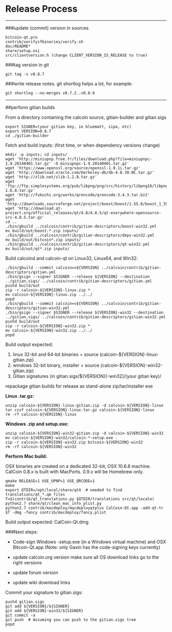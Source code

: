 Release Process
====================

* * *

###update (commit) version in sources


	bitcoin-qt.pro
	contrib/verifysfbinaries/verify.sh
	doc/README*
	share/setup.nsi
	src/clientversion.h (change CLIENT_VERSION_IS_RELEASE to true)

###tag version in git

	git tag -s v0.8.7

###write release notes. git shortlog helps a lot, for example:

	git shortlog --no-merges v0.7.2..v0.8.0

* * *

##perform gitian builds

 From a directory containing the calcoin source, gitian-builder and gitian.sigs
  
	export SIGNER=(your gitian key, ie bluematt, sipa, etc)
	export VERSION=0.8.7
	cd ./gitian-builder

 Fetch and build inputs: (first time, or when dependency versions change)

	mkdir -p inputs; cd inputs/
	wget 'http://miniupnp.free.fr/files/download.php?file=miniupnpc-1.9.20140401.tar.gz' -O miniupnpc-1.9.20140401.tar.gz'
	wget 'https://www.openssl.org/source/openssl-1.0.1i.tar.gz'
	wget 'http://download.oracle.com/berkeley-db/db-4.8.30.NC.tar.gz'
	wget 'http://zlib.net/zlib-1.2.8.tar.gz'
	wget 'ftp://ftp.simplesystems.org/pub/libpng/png/src/history/libpng16/libpng-1.6.8.tar.gz'
	wget 'http://fukuchi.org/works/qrencode/qrencode-3.4.3.tar.bz2'
	wget 'http://downloads.sourceforge.net/project/boost/boost/1.55.0/boost_1_55_0.tar.bz2'
	wget 'http://download.qt-project.org/official_releases/qt/4.8/4.8.5/qt-everywhere-opensource-src-4.8.5.tar.gz'
	cd ..
	./bin/gbuild ../calcoin/contrib/gitian-descriptors/boost-win32.yml
	mv build/out/boost-*.zip inputs/
	./bin/gbuild ../calcoin/contrib/gitian-descriptors/deps-win32.yml
	mv build/out/bitcoin*.zip inputs/
	./bin/gbuild ../calcoin/contrib/gitian-descriptors/qt-win32.yml
	mv build/out/qt*.zip inputs/

 Build calcoind and calcoin-qt on Linux32, Linux64, and Win32:
  
	./bin/gbuild --commit calcoin=v${VERSION} ../calcoin/contrib/gitian-descriptors/gitian.yml
	./bin/gsign --signer $SIGNER --release ${VERSION} --destination ../gitian.sigs/ ../calcoin/contrib/gitian-descriptors/gitian.yml
	pushd build/out
	zip -r calcoin-${VERSION}-linux.zip *
	mv calcoin-${VERSION}-linux.zip ../../
	popd
	./bin/gbuild --commit calcoin=v${VERSION} ../calcoin/contrib/gitian-descriptors/gitian-win32.yml
	./bin/gsign --signer $SIGNER --release ${VERSION}-win32 --destination ../gitian.sigs/ ../calcoin/contrib/gitian-descriptors/gitian-win32.yml
	pushd build/out
	zip -r calcoin-${VERSION}-win32.zip *
	mv calcoin-${VERSION}-win32.zip ../../
	popd

  Build output expected:

  1. linux 32-bit and 64-bit binaries + source (calcoin-${VERSION}-linux-gitian.zip)
  2. windows 32-bit binary, installer + source (calcoin-${VERSION}-win32-gitian.zip)
  3. Gitian signatures (in gitian.sigs/${VERSION}[-win32]/(your gitian key)/

repackage gitian builds for release as stand-alone zip/tar/installer exe

**Linux .tar.gz:**

	unzip calcoin-${VERSION}-linux-gitian.zip -d calcoin-${VERSION}-linux
	tar czvf calcoin-${VERSION}-linux.tar.gz calcoin-${VERSION}-linux
	rm -rf calcoin-${VERSION}-linux

**Windows .zip and setup.exe:**

	unzip calcoin-${VERSION}-win32-gitian.zip -d calcoin-${VERSION}-win32
	mv calcoin-${VERSION}-win32/calcoin-*-setup.exe .
	zip -r calcoin-${VERSION}-win32.zip bitcoin-${VERSION}-win32
	rm -rf calcoin-${VERSION}-win32

**Perform Mac build:**

  OSX binaries are created on a dedicated 32-bit, OSX 10.6.8 machine.
  CalCoin 0.8.x is built with MacPorts.  0.9.x will be Homebrew only.

	qmake RELEASE=1 USE_UPNP=1 USE_QRCODE=1
	make
	export QTDIR=/opt/local/share/qt4  # needed to find translations/qt_*.qm files
	T=$(contrib/qt_translations.py $QTDIR/translations src/qt/locale)
	python2.7 share/qt/clean_mac_info_plist.py
	python2.7 contrib/macdeploy/macdeployqtplus CalCoin-Qt.app -add-qt-tr $T -dmg -fancy contrib/macdeploy/fancy.plist

 Build output expected: CalCoin-Qt.dmg

###Next steps:

* Code-sign Windows -setup.exe (in a Windows virtual machine) and
  OSX Bitcoin-Qt.app (Note: only Gavin has the code-signing keys currently)

* update calcoin.org version
  make sure all OS download links go to the right versions

* update forum version

* update wiki download links

Commit your signature to gitian.sigs:

	pushd gitian.sigs
	git add ${VERSION}/${SIGNER}
	git add ${VERSION}-win32/${SIGNER}
	git commit -a
	git push  # Assuming you can push to the gitian.sigs tree
	popd

